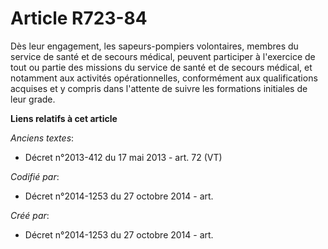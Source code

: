 # Article R723-84

Dès leur engagement, les sapeurs-pompiers volontaires, membres du service de santé et de secours médical, peuvent participer
à l'exercice de tout ou partie des missions du service de santé et de secours médical, et notamment aux activités
opérationnelles, conformément aux qualifications acquises et y compris dans l'attente de suivre les formations initiales de
leur grade.

**Liens relatifs à cet article**

_Anciens textes_:

  - Décret n°2013-412 du 17 mai 2013 - art. 72 (VT)

_Codifié par_:

  - Décret n°2014-1253 du 27 octobre 2014 - art.

_Créé par_:

  - Décret n°2014-1253 du 27 octobre 2014 - art.
